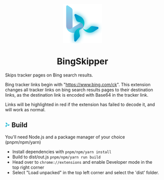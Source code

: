 <div style="text-align: center">
	<img src="dist/images/icon-128.png" alt="Full BingSkipper logo; the bing 'b' with a glowing cyan triangle overlaid on the right side" />
	<h1> BingSkipper</h1>
</div>

Skips tracker pages on Bing search results.

Bing tracker links begin with "https://www.bing.com/ck". This extension changes all tracker links on bing search results pages to their destination links, as the destination link is encoded with Base64 in the tracker link.

Links will be highlighted in red if the extension has failed to decode it, and will work as normal.

## ![Small BingSkipper logo](dist/images/icon-16.png) Build

You'll need Node.js and a package manager of your choice (pnpm/npm/yarn)

-   Install dependencies with `pnpm/npm/yarn install`
-   Build to dist/out.js `pnpm/npm/yarn run build`
-   Head over to `chrome://extensions` and enable Developer mode in the top right corner
-   Select "Load unpacked" in the top left corner and select the 'dist' folder.

